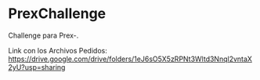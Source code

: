 # PrexChallenge
Challenge para Prex-.

Link con los Archivos Pedidos: https://drive.google.com/drive/folders/1eJ6sO5X5zRPNt3Wltd3Nnql2vntaX2yU?usp=sharing